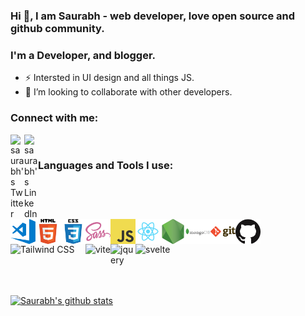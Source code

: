 ### Hi 👋, I am Saurabh - web developer, love open source and github community.

### I'm a Developer, and blogger.

- ⚡ Intersted in UI design and all things JS.
- 👯 I’m looking to collaborate with other developers.

### Connect with me:

[<img align="left" alt="saurabh's Twitter" width="22px" src="https://cdn.jsdelivr.net/npm/simple-icons@v3/icons/twitter.svg" />][twitter]
[<img align="left" alt="saurabh's LinkedIn" width="22px" src="https://cdn.jsdelivr.net/npm/simple-icons@v3/icons/linkedin.svg" />][linkedin]

<br />

### Languages and Tools I use:

<div style="width: 100%; overflow-x: auto;">
  <img title="Visual Studio code" align="left" alt="Visual Studio Code" width="40px" src="https://raw.githubusercontent.com/github/explore/80688e429a7d4ef2fca1e82350fe8e3517d3494d/topics/visual-studio-code/visual-studio-code.png" />
  <img title="HTML5" align="left" alt="HTML5" width="40px" src="https://raw.githubusercontent.com/github/explore/80688e429a7d4ef2fca1e82350fe8e3517d3494d/topics/html/html.png" />
  <img title="CSS3" align="left" alt="CSS3" width="40px" src="https://raw.githubusercontent.com/github/explore/80688e429a7d4ef2fca1e82350fe8e3517d3494d/topics/css/css.png" />
  <img title="Sass" align="left" alt="Sass" width="40px" src="https://raw.githubusercontent.com/github/explore/80688e429a7d4ef2fca1e82350fe8e3517d3494d/topics/sass/sass.png" />
  <img title="JavaScript" align="left" alt="JavaScript" width="40px" src="https://raw.githubusercontent.com/github/explore/80688e429a7d4ef2fca1e82350fe8e3517d3494d/topics/javascript/javascript.png" />
  <img title="React" align="left" alt="React" width="40px" src="https://raw.githubusercontent.com/github/explore/80688e429a7d4ef2fca1e82350fe8e3517d3494d/topics/react/react.png" />
  <img title="Nodejs" align="left" alt="Nodejs" width="40px" src="https://raw.githubusercontent.com/github/explore/80688e429a7d4ef2fca1e82350fe8e3517d3494d/topics/nodejs/nodejs.png" />
  <img title="MongoDB" align="left" alt="MongoDB" width="40px" src="https://raw.githubusercontent.com/github/explore/80688e429a7d4ef2fca1e82350fe8e3517d3494d/topics/mongodb/mongodb.png" />
  <img title="Git" align="left" alt="Git" width="40px" src="https://raw.githubusercontent.com/github/explore/80688e429a7d4ef2fca1e82350fe8e3517d3494d/topics/git/git.png" />
  <img title="Github" align="left" alt="GitHub" width="40px" src="https://raw.githubusercontent.com/github/explore/78df643247d429f6cc873026c0622819ad797942/topics/github/github.png" />
  <img title="Tailwind CSS" align="left" alt="Tailwind CSS" width="120px" src="https://camo.githubusercontent.com/53b9876cd8e38928387c6824043b0e2772b15b1bfdb7f42d0864216abbf3dfe8/68747470733a2f2f7265666163746f72696e6775692e6e7963332e63646e2e6469676974616c6f6365616e7370616365732e636f6d2f7461696c77696e642d6c6f676f2e737667" />
  <img title="Vite" align="left" alt="vite" width="40px" src="https://camo.githubusercontent.com/61e102d7c605ff91efedb9d7e47c1c4a07cef59d3e1da202fd74f4772122ca4e/68747470733a2f2f766974656a732e6465762f6c6f676f2e737667" />
  <img title="jQuery" align="left" alt="jquery" width="40px" src="https://avatars.githubusercontent.com/u/70142?s=40" />
  <img title="Svelte" title="svelte" align="left" alt="svelte" width="120px" src="https://svelte.dev/svelte-logo-horizontal.svg" />
</div>

<br />
<br />


[![Saurabh's github stats](https://github-readme-stats.vercel.app/api?username=saurabh-33)](https://github.com/anuraghazra/github-readme-stats)

[twitter]: https://twitter.com/saurabh__33
[linkedin]: https://linkedin.com/in/saurabh-33
